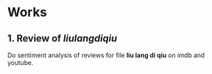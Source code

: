 # Works

## 1. Review of *liulangdiqiu*

Do sentiment analysis of reviews for file **liu lang di qiu** on imdb and youtube.


